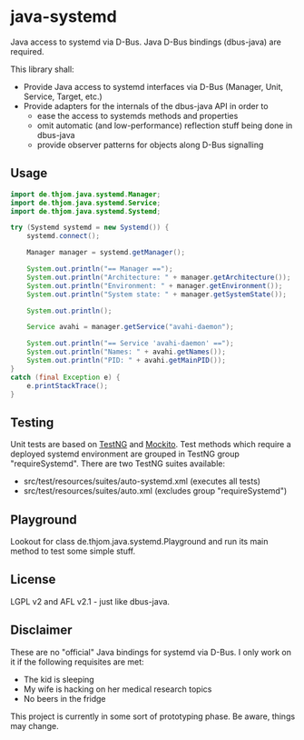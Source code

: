 # java-systemd

Java access to systemd via D-Bus. Java D-Bus bindings (dbus-java) are required.

This library shall:
- Provide Java access to systemd interfaces via D-Bus (Manager, Unit, Service, Target, etc.)
- Provide adapters for the internals of the dbus-java API in order to
    - ease the access to systemds methods and properties
    - omit automatic (and low-performance) reflection stuff being done in dbus-java
    - provide observer patterns for objects along D-Bus signalling

## Usage

```java
import de.thjom.java.systemd.Manager;
import de.thjom.java.systemd.Service;
import de.thjom.java.systemd.Systemd;

try (Systemd systemd = new Systemd()) {
    systemd.connect();

    Manager manager = systemd.getManager();

    System.out.println("== Manager ==");
    System.out.println("Architecture: " + manager.getArchitecture());
    System.out.println("Environment: " + manager.getEnvironment());
    System.out.println("System state: " + manager.getSystemState());

    System.out.println();

    Service avahi = manager.getService("avahi-daemon");

    System.out.println("== Service 'avahi-daemon' ==");
    System.out.println("Names: " + avahi.getNames());
    System.out.println("PID: " + avahi.getMainPID());
}
catch (final Exception e) {
    e.printStackTrace();
}
```

## Testing

Unit tests are based on [TestNG](http://testng.org/doc/index.html) and [Mockito](http://mockito.org/). Test methods which require a deployed systemd environment are grouped
in TestNG group "requireSystemd". There are two TestNG suites available:
- src/test/resources/suites/auto-systemd.xml (executes all tests)
- src/test/resources/suites/auto.xml (excludes group "requireSystemd")

## Playground

Lookout for class de.thjom.java.systemd.Playground and run its main method to test some simple stuff.

## License

LGPL v2 and AFL v2.1 - just like dbus-java.

## Disclaimer

These are no "official" Java bindings for systemd via D-Bus. I only work on it if the following requisites are met:
- The kid is sleeping
- My wife is hacking on her medical research topics
- No beers in the fridge

This project is currently in some sort of prototyping phase. Be aware, things may change.
